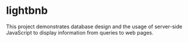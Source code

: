 # lightbnb
This project demonstrates database design and the usage of server-side JavaScript to display information from queries to web pages.
